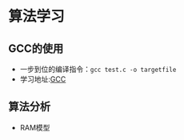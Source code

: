 # 算法学习

## GCC的使用
* 一步到位的编译指令：`gcc test.c -o targetfile`
* 学习地址:[GCC](http://www.cnblogs.com/ggjucheng/archive/2011/12/14/2287738.html)

## 算法分析
* RAM模型
